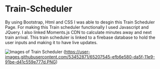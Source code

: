 # Train-Scheduler


By using Bootstrap, Html and CSS I was able to desgin this Train Scheduler Page. For making this Train scheduler functionally I used Javascript and JQuery. I also linked Moments.js CDN to calculate minutes away and next train arrival. This train scheduler is linked to a firebase database to hold the user inputs and making it to have live updates.

![Images of Train Scheduler](https://user-images.githubusercontent.com/53452871/65208098-f6def300-da61-11e9-862d-4ee48bc199d7.PNG)
(https://user-images.githubusercontent.com/53452871/65207545-efb6e580-da5f-11e9-91be-d41c559e777d.PNG)
